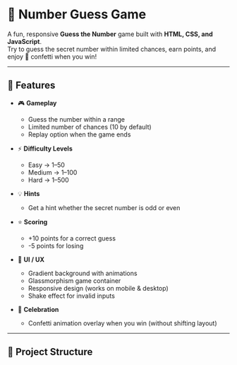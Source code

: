 # 🎯 Number Guess Game

A fun, responsive **Guess the Number** game built with **HTML, CSS, and JavaScript**.  
Try to guess the secret number within limited chances, earn points, and enjoy 🎊 confetti when you win!

---

## 🚀 Features

- 🎮 **Gameplay**
  - Guess the number within a range
  - Limited number of chances (10 by default)
  - Replay option when the game ends  

- ⚡ **Difficulty Levels**
  - Easy → 1–50  
  - Medium → 1–100  
  - Hard → 1–500  

- 💡 **Hints**
  - Get a hint whether the secret number is odd or even  

- ⭐ **Scoring**
  - +10 points for a correct guess  
  - -5 points for losing  

- 🎨 **UI / UX**
  - Gradient background with animations  
  - Glassmorphism game container  
  - Responsive design (works on mobile & desktop)  
  - Shake effect for invalid inputs  

- 🎊 **Celebration**
  - Confetti animation overlay when you win (without shifting layout)  

---

## 📂 Project Structure


